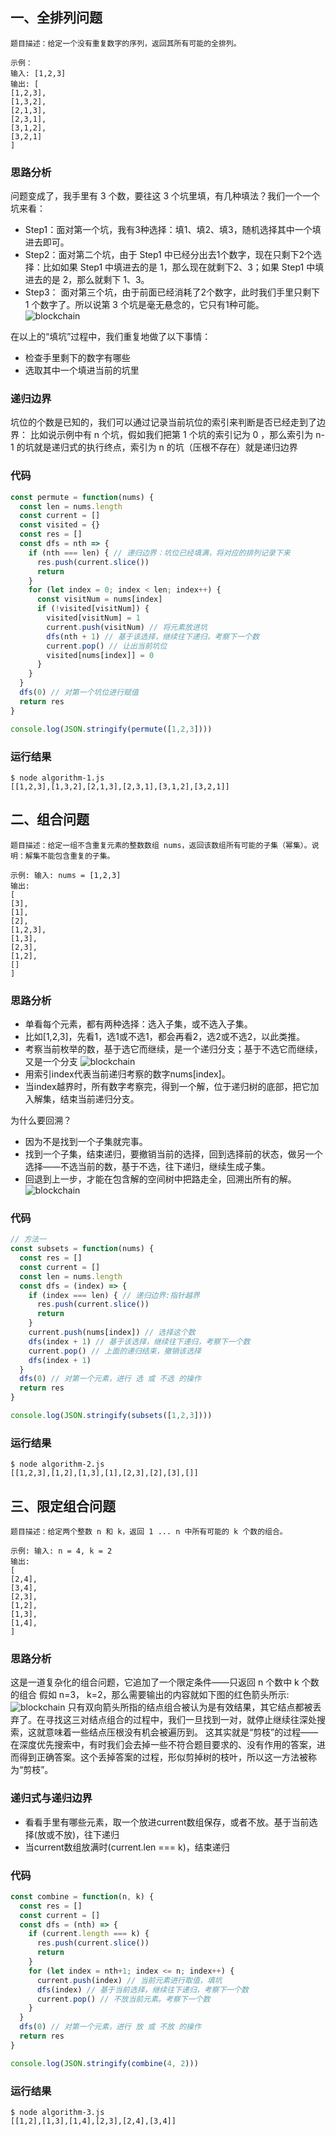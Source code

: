## 一、全排列问题 
`题目描述：给定一个没有重复数字的序列，返回其所有可能的全排列。`
```
示例：   
输入: [1,2,3]
输出: [
[1,2,3],
[1,3,2],
[2,1,3],
[2,3,1],
[3,1,2],
[3,2,1]
]
```

### 思路分析
<!-- ![blockchain](@assets/code-reviews/1.png) -->
问题变成了，我手里有 3 个数，要往这 3 个坑里填，有几种填法？我们一个一个坑来看：  
* Step1：面对第一个坑，我有3种选择：填1、填2、填3，随机选择其中一个填进去即可。
* Step2：面对第二个坑，由于 Step1 中已经分出去1个数字，现在只剩下2个选择：比如如果 Step1 中填进去的是 1，那么现在就剩下2、3；如果 Step1 中填进去的是 2，那么就剩下 1、3。   
* Step3： 面对第三个坑，由于前面已经消耗了2个数字，此时我们手里只剩下 1 个数字了。所以说第 3 个坑是毫无悬念的，它只有1种可能。   
![blockchain](@assets/code-reviews/2.png)

在以上的“填坑”过程中，我们重复地做了以下事情：  
* 检查手里剩下的数字有哪些
* 选取其中一个填进当前的坑里

### 递归边界
坑位的个数是已知的，我们可以通过记录当前坑位的索引来判断是否已经走到了边界：
比如说示例中有 n 个坑，假如我们把第 1 个坑的索引记为 0 ，那么索引为 n-1 的坑就是递归式的执行终点，索引为 n  的坑（压根不存在）就是递归边界

### 代码
````javascript
const permute = function(nums) {
  const len = nums.length
  const current = []
  const visited = {}
  const res = []
  const dfs = nth => {
    if (nth === len) { // 递归边界：坑位已经填满，将对应的排列记录下来
      res.push(current.slice())
      return
    }
    for (let index = 0; index < len; index++) {
      const visitNum = nums[index]
      if (!visited[visitNum]) {
        visited[visitNum] = 1
        current.push(visitNum) // 将元素放进坑
        dfs(nth + 1) // 基于该选择，继续往下递归，考察下一个数
        current.pop() // 让出当前坑位
        visited[nums[index]] = 0
      }
    }
  }
  dfs(0) // 对第一个坑位进行赋值
  return res
}

console.log(JSON.stringify(permute([1,2,3])))
````
### 运行结果
````
$ node algorithm-1.js
[[1,2,3],[1,3,2],[2,1,3],[2,3,1],[3,1,2],[3,2,1]]
````

## 二、组合问题
`题目描述：给定一组不含重复元素的整数数组 nums，返回该数组所有可能的子集（幂集）。说明：解集不能包含重复的子集。`
```
示例: 输入: nums = [1,2,3]
输出:
[
[3],
[1],
[2],
[1,2,3],
[1,3],
[2,3],
[1,2],
[]
]
```
### 思路分析
* 单看每个元素，都有两种选择：选入子集，或不选入子集。
* 比如[1,2,3]，先看1，选1或不选1，都会再看2，选2或不选2，以此类推。
* 考察当前枚举的数，基于选它而继续，是一个递归分支；基于不选它而继续，又是一个分支
![blockchain](@assets/code-reviews/3.png)
* 用索引index代表当前递归考察的数字nums[index]。
* 当index越界时，所有数字考察完，得到一个解，位于递归树的底部，把它加入解集，结束当前递归分支。

为什么要回溯？
* 因为不是找到一个子集就完事。
* 找到一个子集，结束递归，要撤销当前的选择，回到选择前的状态，做另一个选择——不选当前的数，基于不选，往下递归，继续生成子集。
* 回退到上一步，才能在包含解的空间树中把路走全，回溯出所有的解。
![blockchain](@assets/code-reviews/4.png)

### 代码
```javascript
// 方法一
const subsets = function(nums) {
  const res = []
  const current = []
  const len = nums.length
  const dfs = (index) => {
    if (index === len) { // 递归边界:指针越界
      res.push(current.slice())
      return
    }
    current.push(nums[index]) // 选择这个数
    dfs(index + 1) // 基于该选择，继续往下递归，考察下一个数
    current.pop() // 上面的递归结束，撤销该选择
    dfs(index + 1)
  } 
  dfs(0) // 对第一个元素，进行 选 或 不选 的操作
  return res
}

console.log(JSON.stringify(subsets([1,2,3])))
```
### 运行结果
```
$ node algorithm-2.js
[[1,2,3],[1,2],[1,3],[1],[2,3],[2],[3],[]]
```

## 三、限定组合问题
```题目描述：给定两个整数 n 和 k，返回 1 ... n 中所有可能的 k 个数的组合。```
```
示例: 输入: n = 4, k = 2
输出:
[
[2,4],
[3,4],
[2,3],
[1,2],
[1,3],
[1,4],
]
```
### 思路分析
这是一道复杂化的组合问题，它追加了一个限定条件——只返回 n 个数中 k 个数的组合
假如 n=3， k=2，那么需要输出的内容就如下图的红色箭头所示:
![blockchain](@assets/code-reviews/5.png)
只有双向箭头所指的结点组合被认为是有效结果，其它结点都被丢弃了。在寻找这三对结点组合的过程中，我们一旦找到一对，就停止继续往深处搜索，这就意味着一些结点压根没有机会被遍历到。
这其实就是“剪枝”的过程——在深度优先搜索中，有时我们会去掉一些不符合题目要求的、没有作用的答案，进而得到正确答案。这个丢掉答案的过程，形似剪掉树的枝叶，所以这一方法被称为“剪枝”。 

### 递归式与递归边界
* 看看手里有哪些元素，取一个放进current数组保存，或者不放。基于当前选择(放或不放)，往下递归
* 当current数组放满时(current.len === k)，结束递归

### 代码
```javascript
const combine = function(n, k) {
  const res = []
  const current = []
  const dfs = (nth) => {
    if (current.length === k) {
      res.push(current.slice())
      return
    }
    for (let index = nth+1; index <= n; index++) {
      current.push(index) // 当前元素进行取值，填坑
      dfs(index) // 基于当前选择，继续往下递归，考察下一个数
      current.pop() // 不放当前元素。考察下一个数
    }
  }
  dfs(0) // 对第一个元素，进行 放 或 不放 的操作
  return res
}

console.log(JSON.stringify(combine(4, 2)))
```
### 运行结果
```
$ node algorithm-3.js
[[1,2],[1,3],[1,4],[2,3],[2,4],[3,4]]
```